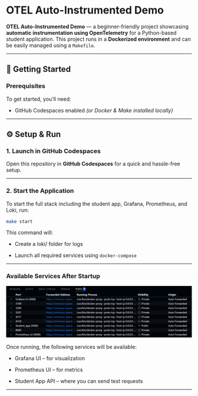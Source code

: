 # OTEL Auto-Instrumented Demo

**OTEL Auto-Instrumented Demo** — a beginner-friendly project showcasing **automatic instrumentation using OpenTelemetry** for a Python-based student application. This project runs in a **Dockerized environment** and can be easily managed using a `Makefile`.

---

## 🚀 Getting Started

### Prerequisites

To get started, you’ll need:

- GitHub Codespaces enabled *(or Docker & Make installed locally)*  

---

## ⚙️ Setup & Run

### 1. Launch in GitHub Codespaces

Open this repository in **GitHub Codespaces** for a quick and hassle-free setup.

---

### 2. Start the Application

To start the full stack including the student app, Grafana, Prometheus, and Loki, run:

```bash
make start
``` 
This command will:

- Create a loki/ folder for logs

- Launch all required services using `docker-compose`

---
###  Available Services After Startup
![Port image](asset/images/ports.png)

Once running, the following services will be available:

- Grafana UI – for visualization

- Prometheus UI – for metrics

- Student App API – where you can send test requests
---
